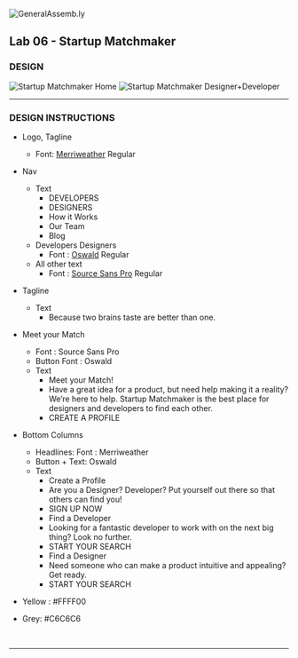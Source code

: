 ![GeneralAssemb.ly](https://github.com/generalassembly/ga-ruby-on-rails-for-devs/raw/master/images/ga.png "GeneralAssemb.ly")

## Lab 06 - Startup Matchmaker

### DESIGN

![Startup Matchmaker Home](./StartupMatchmaker.png)
![Startup Matchmaker Designer+Developer](./Designers_Developers.png)

---
### DESIGN INSTRUCTIONS
* Logo, Tagline
    -   Font: [Merriweather](https://fonts.google.com/specimen/Merriweather) Regular

* Nav
    - Text
        + DEVELOPERS
        + DESIGNERS
        + How it Works
        + Our Team
        + Blog
    - Developers Designers
        +  Font : [Oswald](https://fonts.google.com/specimen/Oswald) Regular
    - All other text
        +  Font : [Source Sans Pro](https://fonts.google.com/specimen/Source+Sans+Pro) Regular
* Tagline
    - Text
        + Because two brains taste are better than one.
* Meet your Match
    - Font : Source Sans Pro
    - Button Font : Oswald
    - Text
        + Meet your Match!
        + Have a great idea for a product, but need help making it a reality? We’re here to help. Startup Matchmaker is the best place for designers and developers to find each other.
        + CREATE A PROFILE
* Bottom Columns
    - Headlines: Font : Merriweather
    - Button + Text: Oswald
    - Text
        + Create a Profile
        + Are you a Designer? Developer? Put yourself out there so that others can find you!
        + SIGN UP NOW
        + Find a Developer
        + Looking for a fantastic developer to work with on the next big thing? Look no further.
        + START YOUR SEARCH
        + Find a Designer
        + Need someone who can make a product intuitive and appealing? Get ready.
        + START YOUR SEARCH
* Yellow : #FFFF00
* Grey: #C6C6C6
<br>

---



<br>